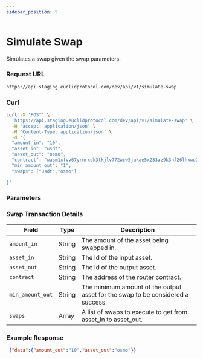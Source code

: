 ```yaml
---
sidebar_position: 5
---
```


# Simulate Swap

Simulates a swap given the swap parameters.

### Request URL
 
```bash
https://api.staging.euclidprotocol.com/dev/api/v1/simulate-swap
```
### Curl
```bash
curl -X 'POST' \
  'https://api.staging.euclidprotocol.com/dev/api/v1/simulate-swap' \
  -H 'accept: application/json' \
  -H 'Content-Type: application/json' \
  -d '{
  "amount_in": "10",
  "asset_in": "usdt",
  "asset_out": "osmo",
  "contract": "wasm1xfvv67yrnrxdk3tkjlv772wcw5jukae5x233az9k3nf26lhxwu7sv62245",
  "min_amount_out": "1",
  "swaps": ["usdt","osmo"]
  
}'
```
### Parameters

### Swap Transaction Details

| Field            | Type    | Description                                          |
|------------------|---------|------------------------------------------------------|
| `amount_in`      | String  | The amount of the asset being swapped in.              |
| `asset_in`       | String  | The Id of the input asset.                   |
| `asset_out`      | String  | The Id of the output asset.                  |
| `contract`       | String  | The address of the router contract.              |
| `min_amount_out` | String  | The minimum amount of the output asset for the swap to be considered a success.     |
| `swaps`          | Array   | A list of swaps to execute to get from asset_in to asset_out.|

### Example Response

```json
 {"data":{"amount_out":"10","asset_out":"osmo"}}
```